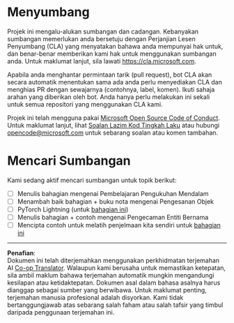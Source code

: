 <!--
CO_OP_TRANSLATOR_METADATA:
{
  "original_hash": "847a587aa1b83f4d00858183ff3ed18a",
  "translation_date": "2025-08-29T12:02:48+00:00",
  "source_file": "etc/CONTRIBUTING.md",
  "language_code": "ms"
}
-->
# Menyumbang

Projek ini mengalu-alukan sumbangan dan cadangan. Kebanyakan sumbangan memerlukan anda
bersetuju dengan Perjanjian Lesen Penyumbang (CLA) yang menyatakan bahawa anda mempunyai hak untuk,
dan benar-benar memberikan kami hak untuk menggunakan sumbangan anda. Untuk maklumat lanjut, sila lawati
https://cla.microsoft.com.

Apabila anda menghantar permintaan tarik (pull request), bot CLA akan secara automatik menentukan sama ada anda perlu
menyediakan CLA dan menghias PR dengan sewajarnya (contohnya, label, komen). Ikuti sahaja
arahan yang diberikan oleh bot. Anda hanya perlu melakukan ini sekali untuk semua repositori yang menggunakan CLA kami.

Projek ini telah mengguna pakai [Microsoft Open Source Code of Conduct](https://opensource.microsoft.com/codeofconduct/).
Untuk maklumat lanjut, lihat [Soalan Lazim Kod Tingkah Laku](https://opensource.microsoft.com/codeofconduct/faq/)
atau hubungi [opencode@microsoft.com](mailto:opencode@microsoft.com) untuk sebarang soalan atau komen tambahan.

# Mencari Sumbangan

Kami sedang aktif mencari sumbangan untuk topik berikut:

- [ ] Menulis bahagian mengenai Pembelajaran Pengukuhan Mendalam
- [ ] Menambah baik bahagian + buku nota mengenai Pengesanan Objek
- [ ] PyTorch Lightning (untuk [bahagian ini](https://github.com/microsoft/AI-For-Beginners/blob/main/3-NeuralNetworks/05-Frameworks/README.md))
- [ ] Menulis bahagian + contoh mengenai Pengecaman Entiti Bernama
- [ ] Mencipta contoh untuk melatih penjelmaan kita sendiri untuk [bahagian ini](https://github.com/microsoft/AI-For-Beginners/tree/main/5-NLP/15-LanguageModeling)

---

**Penafian**:  
Dokumen ini telah diterjemahkan menggunakan perkhidmatan terjemahan AI [Co-op Translator](https://github.com/Azure/co-op-translator). Walaupun kami berusaha untuk memastikan ketepatan, sila ambil maklum bahawa terjemahan automatik mungkin mengandungi kesilapan atau ketidaktepatan. Dokumen asal dalam bahasa asalnya harus dianggap sebagai sumber yang berwibawa. Untuk maklumat penting, terjemahan manusia profesional adalah disyorkan. Kami tidak bertanggungjawab atas sebarang salah faham atau salah tafsir yang timbul daripada penggunaan terjemahan ini.